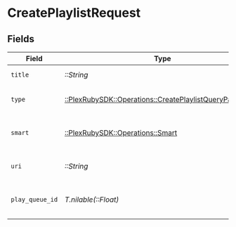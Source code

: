 # CreatePlaylistRequest


## Fields

| Field                                                                                                              | Type                                                                                                               | Required                                                                                                           | Description                                                                                                        |
| ------------------------------------------------------------------------------------------------------------------ | ------------------------------------------------------------------------------------------------------------------ | ------------------------------------------------------------------------------------------------------------------ | ------------------------------------------------------------------------------------------------------------------ |
| `title`                                                                                                            | *::String*                                                                                                         | :heavy_check_mark:                                                                                                 | name of the playlist                                                                                               |
| `type`                                                                                                             | [::PlexRubySDK::Operations::CreatePlaylistQueryParamType](../../models/operations/createplaylistqueryparamtype.md) | :heavy_check_mark:                                                                                                 | type of playlist to create                                                                                         |
| `smart`                                                                                                            | [::PlexRubySDK::Operations::Smart](../../models/operations/smart.md)                                               | :heavy_check_mark:                                                                                                 | whether the playlist is smart or not                                                                               |
| `uri`                                                                                                              | *::String*                                                                                                         | :heavy_check_mark:                                                                                                 | the content URI for the playlist                                                                                   |
| `play_queue_id`                                                                                                    | *T.nilable(::Float)*                                                                                               | :heavy_minus_sign:                                                                                                 | the play queue to copy to a playlist                                                                               |
